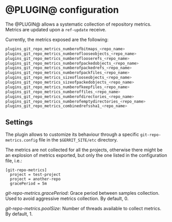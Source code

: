 @PLUGIN@ configuration
======================

The @PLUGIN@ allows a systematic collection of repository metrics.
Metrics are updated upon a `ref-update` receive.

Currently, the metrics exposed are the following:

```bash
plugins_git_repo_metrics_numberofbitmaps_<repo_name>
plugins_git_repo_metrics_numberoflooseobjects_<repo_name>
plugins_git_repo_metrics_numberoflooserefs_<repo_name>
plugins_git_repo_metrics_numberofpackedobjects_<repo_name>
plugins_git_repo_metrics_numberofpackedrefs_<repo_name>
plugins_git_repo_metrics_numberofpackfiles_<repo_name>
plugins_git_repo_metrics_sizeoflooseobjects_<repo_name>
plugins_git_repo_metrics_sizeofpackedobjects_<repo_name>
plugins_git_repo_metrics_numberofkeepfiles_<repo_name>
plugins_git_repo_metrics_numberoffiles_<repo_name>
plugins_git_repo_metrics_numberofdirectories_<repo_name>
plugins_git_repo_metrics_numberofemptydirectories_<repo_name>
plugins_git_repo_metrics_combinedrefssha1_<repo_name>
```

Settings
--------

The plugin allows to customize its behaviour through a specific
`git-repo-metrics.config` file in the `$GERRIT_SITE/etc` directory.

The metrics are not collected for all the projects, otherwise there might be an explosion of metrics
exported, but only the one listed in the configuration file, i.e.:

```
[git-repo-metrics]
  project = test-project
  project = another-repo
  gracePeriod = 5m
```

_git-repo-metrics.gracePeriod_: Grace period between samples collection. Used to avoid aggressive
metrics collection. By default, 0.

_git-repo-metrics.poolSize_: Number of threads available to collect metrics. By default, 1.
